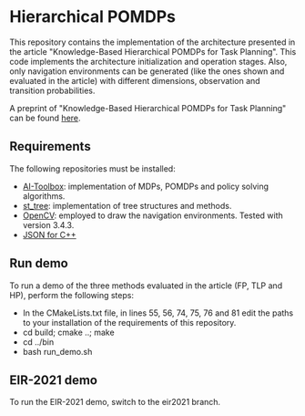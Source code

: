 # Hierarchical POMDPs

This repository contains the implementation of the architecture presented in the article "Knowledge-Based Hierarchical POMDPs for Task Planning". This code implements the architecture initialization and operation stages. Also, only navigation environments can be generated (like the ones shown and evaluated in the article) with different dimensions, observation and transition probabilities.

A preprint of "Knowledge-Based Hierarchical POMDPs for Task Planning" can be found [here](preprint.pdf).

## Requirements

The following repositories must be installed:

- [AI-Toolbox](https://github.com/Svalorzen/AI-Toolbox): implementation of MDPs, POMDPs and policy solving algorithms.
- [st_tree](https://github.com/erikerlandson/st_tree): implementation of tree structures and methods.
- [OpenCV](https://github.com/opencv/opencv): employed to draw the navigation environments. Tested with version 3.4.3.
- [JSON for C++](https://github.com/nlohmann/json)

## Run demo

To run a demo of the three methods evaluated in the article (FP, TLP and HP), perform the following steps:
- In the CMakeLists.txt file, in lines 55, 56, 74, 75, 76 and 81 edit the paths to your installation of the requirements of this repository.
- cd build; cmake ..; make
- cd ../bin
- bash run_demo.sh

## EIR-2021 demo

To run the EIR-2021 demo, switch to the eir2021 branch.
